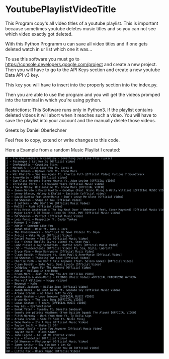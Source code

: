 # YoutubePlaylistVideoTitle
This Program copy's all video titles of a youtube playlist. 
This is important because sometimes youtube deletes music titles and so you can not see which video exactly got deleted. 

With this Python Programm u can save all video titles and if one gets deleted watch in ur list which one it was...

To use this software you must go to https://console.developers.google.com/project and create a new project.
Then you will have to go to the API Keys section and create a new youtube Data API v3 key.

This key you will have to insert into the properly section into the index.py.

Then you are able to use the program and you will get the videos promped into the terminal in which you're using python.

Restrictions:
This Software runs only in Python3.
If the playlist contains deleted videos it will abort when it reaches such a video. You will have to save the playlist into your account and the manually delete those videos.

Greets by Daniel Oberlechner



Feel free to copy, extend or write changes to this code.

Here a Example from a random Music Playlist I created:

<img src="Example.png">
